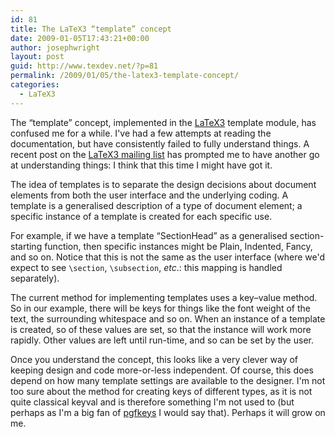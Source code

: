 ```yaml
---
id: 81
title: The LaTeX3 “template” concept
date: 2009-01-05T17:43:21+00:00
author: josephwright
layout: post
guid: http://www.texdev.net/?p=81
permalink: /2009/01/05/the-latex3-template-concept/
categories:
  - LaTeX3
---
```

The “template” concept, implemented in the [LaTeX3](http://www.latex-project.org/latex3.html) template module, has confused me for a while. I've had a few attempts at reading the documentation, but have consistently failed to fully understand things. A recent post on the [LaTeX3 mailing list](https://listserv.uni-heidelberg.de/cgi-bin/wa?A0=LATEX-L) has prompted me to have another go at understanding things: I think that this time I might have got it.

The idea of templates is to separate the design decisions about document elements from both the user interface and the underlying coding. A template is a generalised description of a type of document element; a specific instance of a template is created for each specific use.

For example, if we have a template “SectionHead” as a generalised section-starting function, then specific instances might be Plain, Indented, Fancy, and so on. Notice that this is not the same as the user interface (where we'd expect to see `\section`, `\subsection`, _etc_.: this mapping is handled separately).

The current method for implementing templates uses a key–value method. So in our example, there will be keys for things like the font weight of the text, the surrounding whitespace and so on. When an instance of a template is created, so of these values are set, so that the instance will work more rapidly. Other values are left until run-time, and so can be set by the user.

Once you understand the concept, this looks like a very clever way of keeping design and code more-or-less independent. Of course, this does depend on how many template settings are available to the designer. I'm not too sure about the method for creating keys of different types, as it is not quite classical keyval and is therefore something I'm not used to (but perhaps as I'm a big fan of [pgfkeys](https://ctan.org/pkg/pgf) I would say that). Perhaps it will grow on me.
